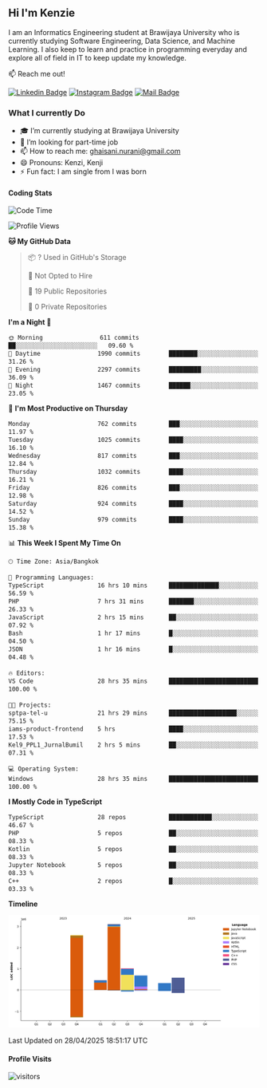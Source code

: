 ## Hi I'm Kenzie


I am an Informatics Engineering student at Brawijaya University who is currently studying Software Engineering, Data Science, and Machine Learning. I also keep to learn and practice in programming everyday and explore all of field in IT to keep update my knowledge.

:mailbox: Reach me out!

[![Linkedin Badge](https://img.shields.io/badge/-Kenzie_Taqiyassar-0e76a8?style=flat&labelColor=0e76a8&logo=linkedin&logoColor=white)](https://www.linkedin.com/in/kenzie-taqiyassar-37458b1aa/) 
[![Instagram Badge](https://img.shields.io/badge/-@__kenziehh_-e84393?style=flat&labelColor=e84393&logo=instagram&logoColor=white)](https://www.instagram.com/_kenziehh/) 
[![Mail Badge](https://img.shields.io/badge/-ghaisani.nurani-c0392b?style=flat&labelColor=c0392b&logo=gmail&logoColor=white)](mailto:ghaisani.nurani@gmail.com)

### What I currently Do

- 🎓 I’m currently studying at Brawijaya University
- 💼 I’m looking for part-time job
- 📫 How to reach me: ghaisani.nurani@gmail.com
- 😄 Pronouns: Kenzi, Kenji
- ⚡ Fun fact: I am single from I was born

#### Coding Stats
<!--START_SECTION:waka-->
![Code Time](http://img.shields.io/badge/Code%20Time-1%2C230%20hrs%2024%20mins-blue)

![Profile Views](http://img.shields.io/badge/Profile%20Views-0-blue)

**🐱 My GitHub Data** 

> 📦 ? Used in GitHub's Storage 
 > 
> 🚫 Not Opted to Hire
 > 
> 📜 19 Public Repositories 
 > 
> 🔑 0 Private Repositories 
 > 
**I'm a Night 🦉** 

```text
🌞 Morning                611 commits         ██░░░░░░░░░░░░░░░░░░░░░░░   09.60 % 
🌆 Daytime                1990 commits        ████████░░░░░░░░░░░░░░░░░   31.26 % 
🌃 Evening                2297 commits        █████████░░░░░░░░░░░░░░░░   36.09 % 
🌙 Night                  1467 commits        ██████░░░░░░░░░░░░░░░░░░░   23.05 % 
```
📅 **I'm Most Productive on Thursday** 

```text
Monday                   762 commits         ███░░░░░░░░░░░░░░░░░░░░░░   11.97 % 
Tuesday                  1025 commits        ████░░░░░░░░░░░░░░░░░░░░░   16.10 % 
Wednesday                817 commits         ███░░░░░░░░░░░░░░░░░░░░░░   12.84 % 
Thursday                 1032 commits        ████░░░░░░░░░░░░░░░░░░░░░   16.21 % 
Friday                   826 commits         ███░░░░░░░░░░░░░░░░░░░░░░   12.98 % 
Saturday                 924 commits         ████░░░░░░░░░░░░░░░░░░░░░   14.52 % 
Sunday                   979 commits         ████░░░░░░░░░░░░░░░░░░░░░   15.38 % 
```


📊 **This Week I Spent My Time On** 

```text
🕑︎ Time Zone: Asia/Bangkok

💬 Programming Languages: 
TypeScript               16 hrs 10 mins      ██████████████░░░░░░░░░░░   56.59 % 
PHP                      7 hrs 31 mins       ███████░░░░░░░░░░░░░░░░░░   26.33 % 
JavaScript               2 hrs 15 mins       ██░░░░░░░░░░░░░░░░░░░░░░░   07.92 % 
Bash                     1 hr 17 mins        █░░░░░░░░░░░░░░░░░░░░░░░░   04.50 % 
JSON                     1 hr 16 mins        █░░░░░░░░░░░░░░░░░░░░░░░░   04.48 % 

🔥 Editors: 
VS Code                  28 hrs 35 mins      █████████████████████████   100.00 % 

🐱‍💻 Projects: 
sptpa-tel-u              21 hrs 29 mins      ███████████████████░░░░░░   75.15 % 
iams-product-frontend    5 hrs               ████░░░░░░░░░░░░░░░░░░░░░   17.53 % 
Kel9_PPL1_JurnalBumil    2 hrs 5 mins        ██░░░░░░░░░░░░░░░░░░░░░░░   07.31 % 

💻 Operating System: 
Windows                  28 hrs 35 mins      █████████████████████████   100.00 % 
```

**I Mostly Code in TypeScript** 

```text
TypeScript               28 repos            ████████████░░░░░░░░░░░░░   46.67 % 
PHP                      5 repos             ██░░░░░░░░░░░░░░░░░░░░░░░   08.33 % 
Kotlin                   5 repos             ██░░░░░░░░░░░░░░░░░░░░░░░   08.33 % 
Jupyter Notebook         5 repos             ██░░░░░░░░░░░░░░░░░░░░░░░   08.33 % 
C++                      2 repos             █░░░░░░░░░░░░░░░░░░░░░░░░   03.33 % 
```



**Timeline**

![Lines of Code chart](https://raw.githubusercontent.com/kenziehh/kenziehh/master/assets/bar_graph.png)


 Last Updated on 28/04/2025 18:51:17 UTC
<!--END_SECTION:waka-->


#### Profile Visits

![visitors](https://visitor-badge.glitch.me/badge?page_id=kenziehh.kenziehh)





